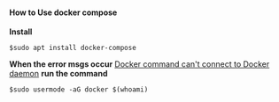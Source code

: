 #### How to Use docker compose
**Install**
```console
$sudo apt install docker-compose
```
**When the error msgs occur**
[Docker command can't connect to Docker daemon](https://stackoverflow.com/questions/33562109/docker-command-cant-connect-to-docker-daemon)
**run the command**
```console
$sudo usermode -aG docker $(whoami) 
```

